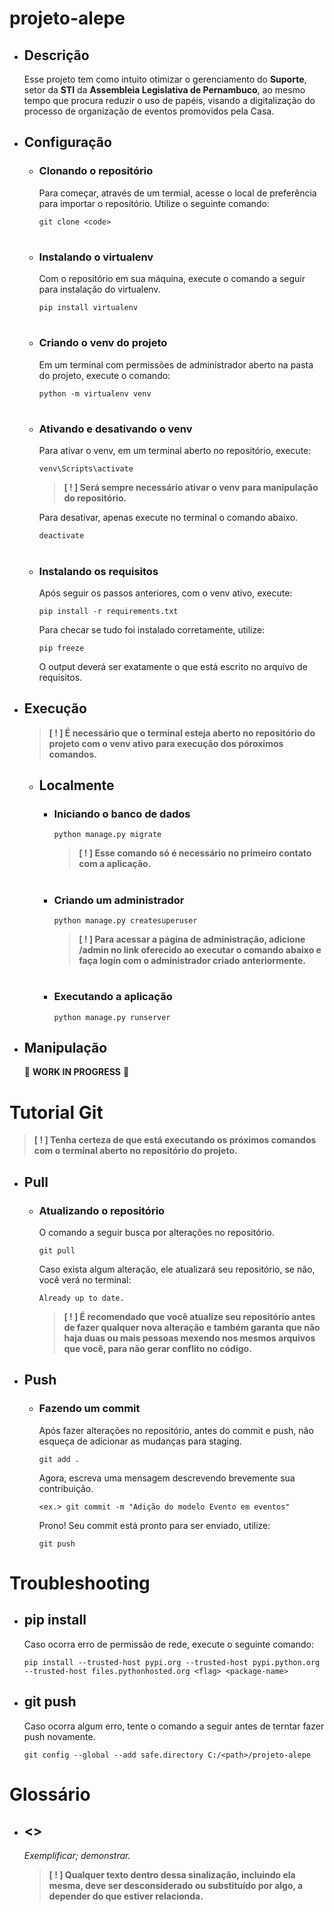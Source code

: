 # projeto-alepe

- ## Descrição

    Esse projeto tem como intuito otimizar o gerenciamento do **Suporte**, setor da **STI** da **Assembleia  Legislativa de Pernambuco**, ao mesmo tempo que procura reduzir o uso de papéis, visando a digitalização do processo de organização de eventos promovidos pela Casa. 

- ## Configuração

    - ### Clonando o repositório

        Para começar, através de um termial, acesse o local de preferência para importar o repositório. Utilize o seguinte comando:

        ```
        git clone <code>
        ``` 

        #

    - ### Instalando o virtualenv

        Com o repositório em sua máquina, execute o comando a seguir para instalação do virtualenv.

        ```
        pip install virtualenv
        ```

        #

    - ### Criando o venv do projeto

        Em um terminal com permissões de administrador aberto na pasta do projeto, execute o comando:

        ```
        python -m virtualenv venv
        ```

        #

    - ### Ativando e desativando o venv

        Para ativar o venv, em um terminal aberto no repositório, execute:
    
        ```
        venv\Scripts\activate
        ```

        > **[ ! ] Será sempre necessário ativar o venv para manipulação do repositório.**

        Para desativar, apenas execute no terminal o comando abaixo.
        ```
        deactivate
        ``` 

        #

    - ### Instalando os requisitos

        Após seguir os passos anteriores, com o venv ativo, execute:

        ```
        pip install -r requirements.txt
        ```

        Para checar se tudo foi instalado corretamente, utilize:

        ```
        pip freeze
        ```

        O output deverá ser exatamente o que está escrito no arquivo de requisitos.

- ## Execução

    >**[ ! ] É necessário que o terminal esteja aberto no repositório do projeto com o venv ativo para execução dos póroximos comandos.**

    - ## Localmente

        - ### Iniciando o banco de dados

            ```
            python manage.py migrate
            ```

            >**[ ! ] Esse comando só é necessário no primeiro contato com a aplicação.**

            #

        - ### Criando um administrador

            ```
            python manage.py createsuperuser
            ```

            >**[ ! ] Para acessar a página de administração, adicione /admin no link oferecido ao executar o comando abaixo e faça login com o administrador criado anteriormente.**

            #

        - ### Executando a aplicação

            ```
            python manage.py runserver
            ```

- ## Manipulação

    🚧 **WORK IN PROGRESS** 🚧

# Tutorial Git

> **[ ! ] Tenha certeza de que está executando os próximos comandos com o terminal aberto no repositório do projeto.**

- ## Pull

    - ### Atualizando o repositório 

        O comando a seguir busca por alterações no repositório.

        ```
        git pull
        ```

        Caso exista algum alteração, ele atualizará seu repositório, se não, você verá no terminal:

        ```
        Already up to date.
        ```

        > **[ ! ] É recomendado que você atualize seu repositório antes de fazer qualquer nova alteração e também garanta que não haja duas ou mais pessoas mexendo nos mesmos arquivos que você, para não gerar conflito no código.**

- ## Push

    - ### Fazendo um commit

        Após fazer alterações no repositório, antes do commit e push, não esqueça de adicionar as mudanças para staging.

        ```
        git add .
        ```

        Agora, escreva uma mensagem descrevendo brevemente sua contribuição.

        ```
        <ex.> git commit -m "Adição do modelo Evento em eventos"
        ```

        Prono! Seu commit está pronto para ser enviado, utilize:

        ```
        git push
        ```

# Troubleshooting

- ## pip install

    Caso ocorra erro de permissão de rede, execute o seguinte comando:

    ```
    pip install --trusted-host pypi.org --trusted-host pypi.python.org --trusted-host files.pythonhosted.org <flag> <package-name>         
    ```

- ## git push

    Caso ocorra algum erro, tente o comando a seguir antes de terntar fazer push novamente.
        
    ```
    git config --global --add safe.directory C:/<path>/projeto-alepe
    ```

# Glossário

- ## <>

    *Exemplificar; demonstrar.*

    >**[ ! ] Qualquer texto dentro dessa sinalização, incluindo ela mesma, deve ser desconsiderado ou substituído por algo, a depender do que estiver relacionda.**